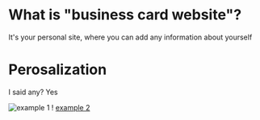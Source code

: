 # What is "business card website"?
It's your personal site, where you can add any information about yourself

# Perosalization
I said any? Yes

![example 1](https://github.com/ddoo5/business-card-website/blob/source/source/gifs/vid1.gif)
! [example 2](https://github.com/ddoo5/business-card-website/blob/source/source/gifs/vid2.gif)

